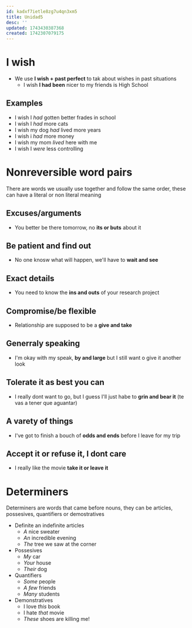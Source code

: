 ```yaml
---
id: kadxf7ietle8zg7u4qn3xm5
title: Unidad5
desc: ''
updated: 1743430387368
created: 1742307079175
---
```

# I wish
- We use **I wish + past perfect** to tak about wishes in past situations
  - I wish **I had been** nicer to my friends is High School
  
## Examples
- I wish I _had_ gotten better frades in school
- I wish I _had_ more cats
- I wish my dog _had_ lived more years
- I wish i _had_ more money
- I wish my mom _lived_ here with me
- I wish I _were_ less controlling

# Nonreversible word pairs
There are words we usually use together and follow the same order, these can have a literal or non literal meaning

## Excuses/arguments
- You better be there tomorrow, no **its or buts** about it

## Be patient and find out
- No one knosw what will happen, we'll have to **wait and see**

## Exact details
- You need to know the **ins and outs** of your research project

## Compromise/be flexible
- Relationship are supposed to be a **give and take**

## Generraly speaking
- I'm okay with my speak, **by and large** but I still want o give it another look

## Tolerate it as best you can
- I really dont want to go, but I guess I'll just habe to **grin and bear it** (te vas a tener que aguantar)

## A varety of things
- I've got to finish a bouch of **odds and ends** before I leave for my trip

## Accept it or refuse it, I dont care
- I really like the movie **take it or leave it**

# Determiners 
Determiners are words that came before nouns, they can be articles, possesives, quantifiers or demostratives
- Definite an indefinite articles
  - _A_ nice sweater
  - _An_ incredible evening
  - _The_ tree we saw at the corner
- Possesives
  - _My_ car
  - _Your_ house
  - _Their_ dog
- Quantifiers
  - _Some_ people
  - _A few_ friends
  - _Many_ students
- Demonstratives
  - I love _this_ book
  - I hate _that_ movie
  - _These_ shoes are killing me!